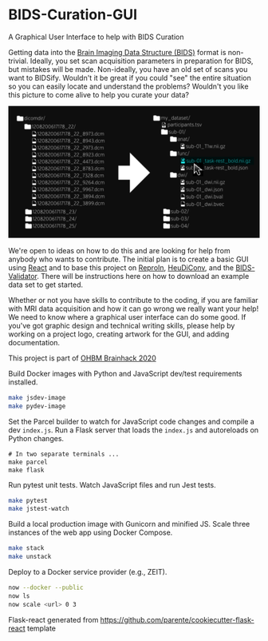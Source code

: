 # BIDS-Curation-GUI
A Graphical User Interface to help with BIDS Curation

Getting data into the [Brain Imaging Data Structure (BIDS)](https://bids.neuroimaging.io/) format is non-trivial.  Ideally, you set scan acquisition parameters in preparation for BIDS, but mistakes will be made.  Non-ideally, you have an old set of scans you want to BIDSify.  Wouldn't it be great if you could "see" the entire situation so you can easily locate and understand the problems?  Wouldn't you like this picture to come alive to help you curate your data?

![DICOM folders to BIDS hierarchy](img/BIDS_GUI.png)

We're open to ideas on how to do this and are looking for help from anybody who wants to contribute.  The initial plan is to create a basic GUI using [React](https://reactjs.org/) and to base this project on [ReproIn](https://github.com/ReproNim/reproin#reproin), [HeuDiConv](https://github.com/nipy/heudiconv#heudiconv), and the [BIDS-Validator](https://github.com/bids-standard/bids-validator#bids-validator).  There will be instructions here on how to download an example data set to get started.

Whether or not you have skills to contribute to the coding, if you are familiar with MRI data acquisition and how it can go wrong we really want your help!  We need to know where a graphical user interface can do some good.  If you've got graphic design and technical writing skills, please help by working on a project logo, creating artwork for the GUI, and adding documentation.

This project is part of [OHBM Brainhack 2020](https://ohbm.github.io/hackathon2020/)


Build Docker images with Python and JavaScript dev/test requirements installed.

```bash
make jsdev-image
make pydev-image
```

Set the Parcel builder to watch for JavaScript code changes and compile a dev
`index.js`. Run a Flask server that loads the `index.js` and autoreloads on
Python changes.

```
# In two separate terminals ...
make parcel
make flask
```

Run pytest unit tests. Watch JavaScript files and run Jest tests.

```bash
make pytest
make jstest-watch
```

Build a local production image with Gunicorn and minified JS. Scale three
instances of the web app using Docker Compose.

```bash
make stack
make unstack
```

Deploy to a Docker service provider (e.g., ZEIT).

```bash
now --docker --public
now ls
now scale <url> 0 3
```

Flask-react generated from https://github.com/parente/cookiecutter-flask-react template
